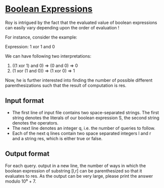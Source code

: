 # [Boolean Expressions][link]

Roy is intrigued by the fact that the evaluated value of boolean expressions can easily vary depending upon the order of evaluation !

For instance, consider the example:

Expression: 1 xor 1 and 0

We can have following two interpretations:

1. ((1 xor 1) and 0) => (0 and 0) => 0
2. (1 xor (1 and 0)) => (1 xor 0) => 1

Now, he is further interested into finding the number of possible different parenthesizations such that the result of computation is res.

## Input format

- The first line of input file contains two space-separated strings. The first string denotes the literals of our boolean expression S, the second string denotes the operators.
- The next line denotes an integer q, i.e. the number of queries to follow.
- Each of the next q lines contain two space separated integers l and r and a string res, which is either true or false.

## Output format

For each query. output in a new line, the number of ways in which the boolean expression of substring [l,r] can be parenthesized so that it evaluates to res. As the output can be very large, please print the answer modulo 10⁹ + 7.

[link]: https://www.hackerearth.com/practice/algorithms/dynamic-programming/2-dimensional/practice-problems/algorithm/boolean-expressions-2/
